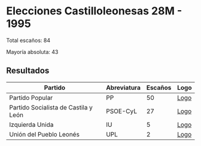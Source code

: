 # Elecciones Castilloleonesas 28M - 1995

Total escaños: 84

Mayoría absoluta: 43

## Resultados

| Partido | Abreviatura | Escaños | Logo |
| - | - | - | - |
| Partido Popular | PP | 50 | [Logo](https://github.com/playzzz/Pactos/blob/master/Logos/PP.jpg?raw=true)
| Partido Socialista de Castila y León | PSOE-CyL | 27 | [Logo](https://github.com/playzzz/Pactos/blob/master/Logos/PSOE.jpg?raw=true)
| Izquierda Unida | IU | 5 | [Logo](https://github.com/playzzz/Pactos/blob/master/Logos/IU.jpg?raw=true)
| Unión del Pueblo Leonés | UPL | 2 | [Logo](https://github.com/playzzz/Pactos/blob/master/Logos/UPL.jpg?raw=true)
